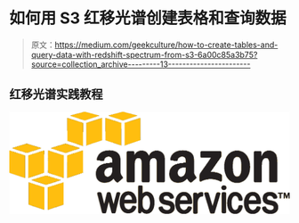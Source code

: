 # 如何用 S3 红移光谱创建表格和查询数据

> 原文：<https://medium.com/geekculture/how-to-create-tables-and-query-data-with-redshift-spectrum-from-s3-6a00c85a3b75?source=collection_archive---------13----------------------->

## 红移光谱实践教程

![](img/fe49fd10767f560bb7d70c60109d600f.png)